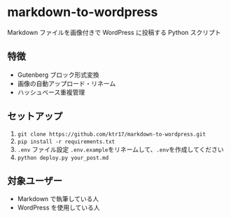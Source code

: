 # markdown-to-wordpress

Markdown ファイルを画像付きで WordPress に投稿する Python スクリプト

## 特徴

- Gutenberg ブロック形式変換
- 画像の自動アップロード・リネーム
- ハッシュベース重複管理

## セットアップ

1. `git clone https://github.com/ktr17/markdown-to-wordpress.git`
2. `pip install -r requirements.txt`
3. `.env` ファイル設定
   `.env.example`をリネームして、`.env`を作成してください
4. `python deploy.py your_post.md`

## 対象ユーザー

- Markdown で執筆している人
- WordPress を使用している人
